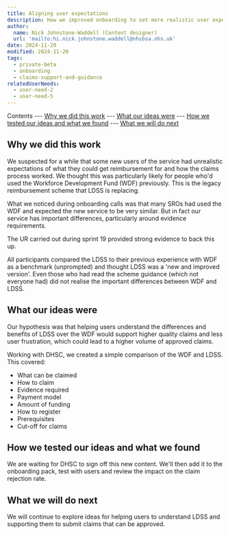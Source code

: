 ```yaml
---
title: Aligning user expectations
description: How we improved onboarding to set more realistic user expectations of the service.
author:
  name: Nick Johnstone-Waddell (Content designer)
  url: 'mailto:hi.nick.johnstone.waddell@nhsbsa.nhs.uk'
date: 2024-11-20
modified: 2024-11-20
tags:
  - private-beta
  - onboarding
  - claims-support-and-guidance
relatedUserNeeds:
  - user-need-2
  - user-need-5
---
```


Contents
--- [Why we did this work](#why-we-did-this-work)
--- [What our ideas were](#what-our-ideas-were)
--- [How we tested our ideas and what we found](#how-we-tested-our-ideas-and-what-we-found)
--- [What we will do next](#what-we-will-do-next)

## Why we did this work

We suspected for a while that some new users of the service had unrealistic expectations of what they could get reimbursement for and how the claims process worked. We thought this was particularly likely for people who'd used the Workforce Development Fund (WDF) previously. This is the legacy reimbursement scheme that LDSS is replacing.

What we noticed during onboarding calls was that many SROs had used the WDF and expected the new service to be very similar. But in fact our service has important differences, particularly around evidence requirements.

The UR carried out during sprint 19 provided strong evidence to back this up.

All participants compared the LDSS to their previous experience with WDF as a benchmark (unprompted) and thought LDSS was a 'new and improved version'. Even those who had read the scheme guidance (which not everyone had) did not realise the important differences between WDF and LDSS.

## What our ideas were

Our hypothesis was that helping users understand the differences and benefits of LDSS over the WDF would support higher quality claims and less user frustration, which could lead to a higher volume of approved claims.

Working with DHSC, we created a simple comparison of the WDF and LDSS. This covered:

* What can be claimed​
* How to claim​
* Evidence required​
* Payment model​
* Amount of funding​
* How to register​
* Prerequisites​
* Cut-off for claims

## How we tested our ideas and what we found

We are waiting for DHSC to sign off this new content. We'll then add it to the onboarding pack, test with users and review the impact on the claim rejection rate.

## What we will do next

We will continue to explore ideas for helping users to understand LDSS and supporting them to submit claims that can be approved.